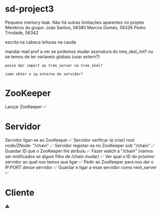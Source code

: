 # sd-project3
Pequeno memory leak.
Não há outras limitações aparentes no projeto
Membros do grupo:
João Santos, 56380
Marcos Gomes, 56326
Pedro Trindade, 56342



escrita na cabeca
leituras na cauda


mandar mail prof a ver se
	podemos mudar assinatura do tree_skel_init?
	ou se temos de ter variaveis globais (usar extern?)

	posso dar import ao tree_server no tree_skel?

	como obter o ip externo do servidor?


# ZooKeeper
Lançar ZooKeeper ✅

# Servidor
Servidor ligar-se ao ZooKeeper ✅
Servidor verificar (e criar) root node/ZNode: "/chain" ✅
Servidor registar-se no ZooKeeper sob "/chain" ✅
Guardar ID que o ZooKeeper lhe atribuiu ✅
Fazer watch a "/chain" (vamos ser notificados se algum filho de /chain mudar) ✅
Ver qual o ID do próximo servidor ao qual nos temos que ligar ✅
Pedir ao ZooKeeper para nos dar o IP:PORT desse servidor ✅
Guardar e ligar a esse servidor como next_server ✅

# Cliente

⚠️

